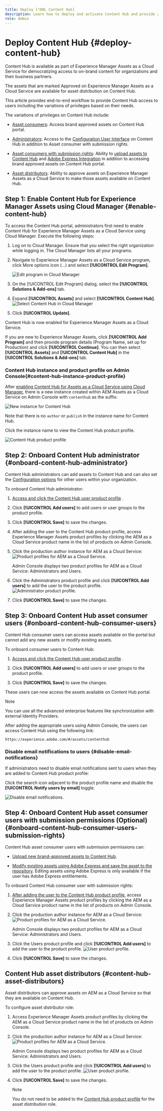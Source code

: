 ```yaml
---
title: Deploy [!DNL Content Hub]
description: Learn how to deploy and activate Content Hub and provide access to users with different types of privileges (upload assets, Adobe Express users) and how to provide administrator privileges to users.
role: Admin
---
```


# Deploy Content Hub {#deploy-content-hub}

Content Hub is available as part of Experience Manager Assets as a Cloud Service for democratizing access to on-brand content for organizations and their business partners.

The assets that are marked Approved on Experience Manager Assets as a Cloud Service are available for asset distribution on Content Hub.

This article provides end-to-end workflow to provide Content Hub access to users including the variations of privileges based on their needs.

The variations of privileges on Content Hub include:

* [Asset consumers](#onboard-content-hub-consumer-users): Access brand approved assets on Content Hub portal.

* [Administrators](#onboard-content-hub-administrator): Access to the [Configuration User Interface](/help/assets/configure-content-hub-ui-options.md) on Content Hub in addition to Asset consumer with submission rights.

* [Asset consumers with submission rights](#onboard-content-hub-consumer-users-submission-rights): Ability to [upload assets to Content Hub](/help/assets/upload-brand-approved-assets.md) and [Adobe Express Integration](/help/assets/edit-images-content-hub.md) in addition to accessing brand approved assets on Content Hub portal.

* [Asset distributors](#content-hub-asset-distributors): Ability to approve assets on Experience Manager Assets as a Cloud Service to make those assets available on Content Hub.

## Step 1: Enable Content Hub for Experience Manager Assets using Cloud Manager {#enable-content-hub}

To access the Content Hub portal, administrators first need to enable Content Hub for Experience Manager Assets as a Cloud Service using Cloud Manager. Execute the following steps:

1. Log on to Cloud Manager. Ensure that you select the right organization while logging in. The Cloud Manager lists all your programs.

1. Navigate to Experience Manager Assets as a Cloud Service program, click More options icon (...) and select **[!UICONTROL Edit Program]**.

   ![Edit program in Cloud Manager](assets/edit-program-cloud-manager.png)

1. On the [!UICONTROL Edit Program] dialog, select the **[!UICONTROL Solutions & Add-ons]** tab.

1. Expand **[!UICONTROL Assets]** and select **[!UICONTROL Content Hub]**.
   ![Select Content Hub in Cloud Manager](assets/edit-program-cloud-manager-content-hub.png)

1. Click **[!UICONTROL Update]**.

Content Hub is now enabled for Experience Manager Assets as a Cloud Service. 

If you are new to Experience Manager Assets, click **[!UICONTROL Add Program]** and then provide program details (Program Name, set up for Production) and click **[!UICONTROL Continue]**. You can then select **[!UICONTROL Assets]** and **[!UICONTROL Content Hub]** in the **[!UICONTROL Solutions & Add-ons]** tab.

### Content Hub instance and product profile on Admin Console{#content-hub-instance-product-profile}

After [enabling Content Hub for Assets as a Cloud Service using Cloud Manager](#enable-content-hub), there is a new instance created within AEM Assets as a Cloud Service on Admin Console with `contenthub` as the suffix:

![New instance for Content Hub](assets/new-instance-content-hub.png)

Note that there is no `author` or `publish` in the instance name for Content Hub.

Click the instance name to view the Content Hub product profile.

![Content Hub product profile](assets/content-hub-product-profile.png)

## Step 2: Onboard Content Hub administrator {#onboard-content-hub-administrator}

Content Hub administrators can add assets to Content Hub and can also set the [Configuration options](/help/assets/configure-content-hub-ui-options.md) for other users within your organization. 

To onboard Content Hub administrator:

1. [Access and click the Content Hub user product profile](#content-hub-instance-product-profile) .

1. Click **[!UICONTROL Add users]** to add users or user groups to the product profile.

1. Click **[!UICONTROL Save]** to save the changes.

1. After adding the user to the Content Hub product profile, access Experience Manager Assets product profiles by clicking the AEM as a Cloud Service product name in the list of products on Admin Console.

1. Click the production author instance for AEM as a Cloud Service:
   ![Product profiles for AEM as a Cloud Service](assets/aem-cloud-service-instances.png).

   Admin Console displays two product profiles for AEM as a Cloud Service: Administrators and Users.
1. Click the Administrators product profile and click **[!UICONTROL Add users]** to add the user to the product profile.
   ![Administrator product profile](assets/aem-cs-admin-product-profile.png).

1. Click **[!UICONTROL Save]** to save the changes.

## Step 3: Onboard Content Hub asset consumer users {#onboard-content-hub-consumer-users}

Content Hub consumer users can access assets available on the portal but cannot add any new assets or modify existing assets.

To onboard consumer users to Content Hub:

1. [Access and click the Content Hub user product profile](#content-hub-instance-product-profile) .

1. Click **[!UICONTROL Add users]** to add users or user groups to the product profile.

1. Click **[!UICONTROL Save]** to save the changes.

These users can now access the assets available on Content Hub portal.

>[!NOTE]
>
>You can use all the advanced enterprise features like synchronization with external Identity Providers.

After adding the appropriate users using Admin Console, the users can access Content Hub using the following link:

`https://experience.adobe.com/#/assets/contenthub`

### Disable email notifications to users {#disable-email-notifications}

If administrators need to disable email notifications sent to users when they are added to Content Hub product profile:

Click the search icon adjacent to the product profile name and disable the **[!UICONTROL Notify users by email]** toggle.

![Disable email notifications](assets/disable-email-notifications.png).


## Step 4: Onboard Content Hub asset consumer users with submission permissions (Optional) {#onboard-content-hub-consumer-users-submission-rights}

Content Hub asset consumer users with submission permissions can:

* [Upload new brand-approved assets to Content Hub](/help/assets/upload-brand-approved-assets.md).

* [Modify existing assets using Adobe Express and save the asset to the repository](/help/assets/edit-images-content-hub.md). Editing assets using Adobe Express is only available if the user has Adobe Express entitlements.

To onboard Content Hub consumer user with submission rights:

1. [After adding the user to the Content Hub product profile](#onboard-content-hub-consumer-users), access Experience Manager Assets product profiles by clicking the AEM as a Cloud Service product name in the list of products on Admin Console.

1. Click the production author instance for AEM as a Cloud Service:
   ![Product profiles for AEM as a Cloud Service](assets/aem-cloud-service-instances.png).

   Admin Console displays two product profiles for AEM as a Cloud Service: Administrators and Users.
1. Click the Users product profile and click **[!UICONTROL Add users]** to add the user to the product profile.
   ![User product profile](assets/aem-cs-user-product-profile.png).

1. Click **[!UICONTROL Save]** to save the changes.

## Content Hub asset distributors {#content-hub-asset-distributors}

Asset distributors can approve assets on AEM as a Cloud Service so that they are available on Content Hub.

To configure asset distributor role:

1. Access Experience Manager Assets product profiles by clicking the AEM as a Cloud Service product name in the list of products on Admin Console.

1. Click the production author instance for AEM as a Cloud Service:
   ![Product profiles for AEM as a Cloud Service](assets/aem-cloud-service-instances.png).

   Admin Console displays two product profiles for AEM as a Cloud Service: Administrators and Users.
1. Click the Users product profile and click **[!UICONTROL Add users]** to add the user to the product profile.
   ![User product profile](assets/aem-cs-user-product-profile.png).

1. Click **[!UICONTROL Save]** to save the changes.

   >[!NOTE]
   >
   > You do not need to be added to the [Content Hub product profile](#onboard-content-hub-consumer-users) for the asset distribution role.



